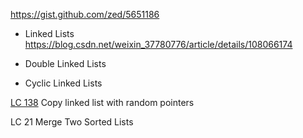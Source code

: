 https://gist.github.com/zed/5651186

- Linked Lists  
https://blog.csdn.net/weixin_37780776/article/details/108066174


- Double Linked Lists
- Cyclic Linked Lists	

[LC 138](https://leetcode.com/problems/copy-list-with-random-pointer/)
Copy linked list with random pointers

LC 21 Merge Two Sorted Lists
